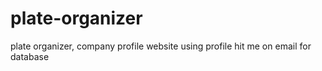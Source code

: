 # plate-organizer
plate organizer, company profile website using profile
hit me on email for database
